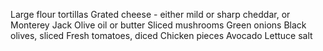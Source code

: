 Large flour tortillas
Grated cheese - either mild or sharp cheddar, or Monterey Jack
Olive oil or butter
Sliced mushrooms
Green onions
Black olives, sliced
Fresh tomatoes, diced
Chicken pieces
Avocado
Lettuce
salt
